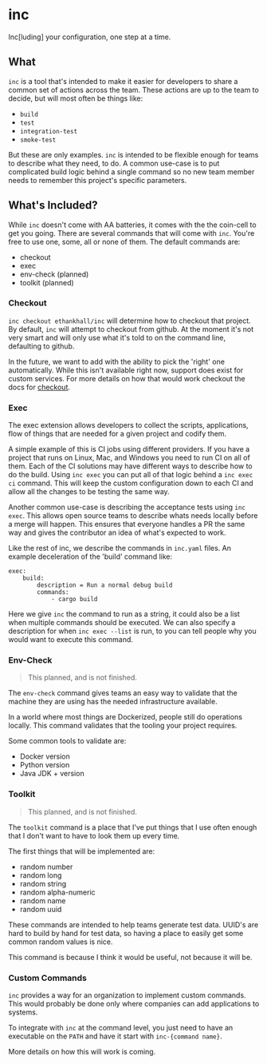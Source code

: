 # inc

Inc[luding] your configuration, one step at a time.

## What
`inc` is a tool that's intended to make it easier for developers to share a common set of actions across the team. These actions are up to the team to decide, but will most often be things like:
- `build`
- `test`
- `integration-test`
- `smoke-test`

But these are only examples. `inc` is intended to be flexible enough for teams to describe what they need, to do. A common use-case is to put complicated build logic behind a single command so no new team member needs to remember this project's specific parameters.

## What's Included?
While `inc` doesn't come with AA batteries, it comes with the the coin-cell to get you going. There are several commands that will come with `inc`. You're free to use one, some, all or none of them. The default commands are:
- checkout
- exec
- env-check (planned)
- toolkit (planned)

### Checkout
`inc checkout ethankhall/inc` will determine how to checkout that project. By default, `inc` will attempt to checkout from github. At the moment it's not very smart and will only use what it's told to on the command line, defaulting to github.

In the future, we want to add with the ability to pick the 'right' one automatically. While this isn't available right now, support does exist for custom services. For more details on how that would work checkout the docs for [checkout](docs/checkout.md).

### Exec

The exec extension allows developers to collect the scripts, applications, flow of things that are needed for a given project and codify them.

A simple example of this is CI jobs using different providers. If you have a project that runs on Linux, Mac, and Windows you need to run CI on all of them. Each of the CI solutions may have different ways to describe how to do the build. Using `inc exec` you can put all of that logic behind a `inc exec ci` command. This will keep the custom configuration down to each CI and allow all the changes to be testing the same way.

Another common use-case is describing the acceptance tests using `inc exec`. This allows open source teams to describe whats needs locally before a merge will happen. This ensures that everyone handles a PR the same way and gives the contributor an idea of what's expected to work.

Like the rest of inc, we describe the commands in `inc.yaml` files. An example deceleration of the 'build' command like:
```
exec:
    build:
        description = Run a normal debug build
        commands:
            - cargo build
```

Here we give `inc` the command to run as a string, it could also be a list when multiple commands should be executed. We can also specify a description for when `inc exec --list` is run, to you can tell people why you would want to execute this command.

### Env-Check

> This planned, and is not finished.

The `env-check` command gives teams an easy way to validate that the machine they are using has the needed infrastructure available. 

In a world where most things are Dockerized, people still do operations locally. This command validates that the tooling your project requires.

Some common tools to validate are:
- Docker version
- Python version
- Java JDK + version

### Toolkit

> This planned, and is not finished.

The `toolkit` command is a place that I've put things that I use often enough that I don't want to have to look them up every time.

The first things that will be implemented are:
- random number
- random long
- random string
- random alpha-numeric
- random name
- random uuid

These commands are intended to help teams generate test data. UUID's are hard to build by hand for test data, so having a place to easily get some common random values is nice.

This command is because I think it would be useful, not because it will be.

### Custom Commands
`inc` provides a way for an organization to implement custom commands. This would probably be done only where companies can add applications to systems.

To integrate with `inc` at the command level, you just need to have an executable on the `PATH` and have it start with `inc-{command name}`.

More details on how this will work is coming.